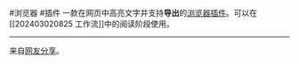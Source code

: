 #浏览器 #插件
一款在网页中高亮文字并支持**导出**的[浏览器插件](https://chromewebstore.google.com/detail/hhlhjgianpocpoppaiihmlpgcoehlhio)。可以在[[202403020825 工作流]]中的阅读阶段使用。

---
来自[网友分享](https://forum-zh.obsidian.md/t/topic/4107)。